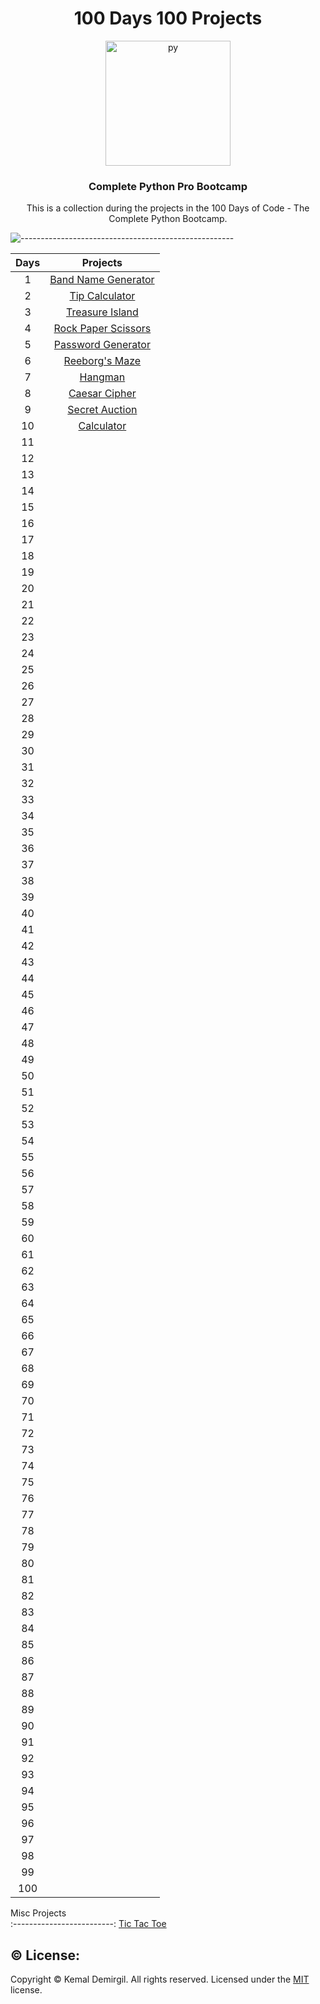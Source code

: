 <h1 align = "center">100 Days 100 Projects</h1>
<div align = "center">
  <img src="https://media.giphy.com/media/KAq5w47R9rmTuvWOWa/giphy.gif?cid=ecf05e474fytby8gcrvvhbpqbrbhxwzcjbr3dr2fr0odg3pn&rid=giphy.gif&ct=g" alt="py" width="200"/>
</div>
<h3 align = "center">Complete Python Pro Bootcamp</h3>
<p align = "center">This is a collection during the projects in the 100 Days of Code - The Complete Python Bootcamp.</p>


![-----------------------------------------------------](https://raw.githubusercontent.com/andreasbm/readme/master/assets/lines/rainbow.png)




Days  | Projects
:-------------------------:  | :-------------------------:
1 |  [Band Name Generator](https://replit.com/@kemaldemirgil/band-name-generator-start#main.py)
2 |  [Tip Calculator](https://replit.com/@kemaldemirgil/tip-calculator-start#main.py)
3 |  [Treasure Island](https://replit.com/@kemaldemirgil/treasure-island-start#main.py)
4 |  [Rock Paper Scissors](https://replit.com/@kemaldemirgil/rock-paper-scissors-start#main.py)
5 |  [Password Generator](https://replit.com/@kemaldemirgil/password-generator-start#main.py)
6 |  [Reeborg's Maze](https://reeborg.ca/reeborg.html?lang=en&mode=python&menu=worlds%2Fmenus%2Freeborg_intro_en.json&name=Maze&url=worlds%2Ftutorial_en%2Fmaze1.json)
7 |  [Hangman](https://replit.com/@kemaldemirgil/Day-7-Hangman-5-End#main.py)
8 |  [Caesar Cipher](https://replit.com/@kemaldemirgil/caesar-cipher?v=1)
9 |  [Secret Auction](https://replit.com/@kemaldemirgil/blind-auction-start#main.py)
10 | [Calculator](https://replit.com/@kemaldemirgil/calculator-final#main.py)
11 | []()
12 | []()
13 | []()
14 | []()
15 | []()
16 | []()
17 | []()
18 | []()
19 | []()
20 | []()
21 | []()
22 | []()
23 | []()
24 | []()
25 | []()
26 | []()
27 | []()
28 | []()
29 | []()
30 | []()
31 | []()
32 | []()
33 | []()
34 | []()
35 | []()
36 | []()
37 | []()
38 | []()
39 | []()
40 | []()
41 | []()
42 | []()
43 | []()
44 | []()
45 | []()
46 | []()
47 | []()
48 | []()
49 | []()
50 | []()
51 | []()
52 | []()
53 | []()
54 | []()
55 | []()
56 | []()
57 | []()
58 | []()
59 | []()
60 | []()
61 | []()
62 | []()
63 | []()
64 | []()
65 | []()
66 | []()
67 | []()
68 | []()
69 | []()
70 | []()
71 | []()
72 | []()
73 | []()
74 | []()
75 | []()
76 | []()
77 | []()
78 | []()
79 | []()
80 | []()
81 | []()
82 | []()
83 | []()
84 | []()
85 | []()
86 | []()
87 | []()
88 | []()
89 | []()
90 | []()
91 | []()
92 | []()
93 | []()
94 | []()
95 | []()
96 | []()
97 | []()
98 | []()
99 | []()
100 | []()



Misc Projects  
:-------------------------:
[Tic Tac Toe](https://replit.com/@kemaldemirgil/tic-tac-toe#main.py)





## ©️ License:
Copyright © Kemal Demirgil. All rights reserved.
Licensed under the [MIT](https://github.com/kemaldemirgil/100_d4ys_Pyth0n/blob/main/LICENSE) license.
